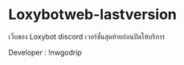 # Loxybotweb-lastversion

เว็บของ Loxybot discord เวอร์ชั่นสุดท้ายก่อนปิดให้บริการ

Developer : !nwgodrip
